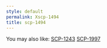```yaml
---
style: default
permalink: Xscp-1494
title: scp-1494
---
```

You may also like:
[SCP-1243](http://scp-wiki.net/scp-1243)
[SCP-1997](http://scp-wiki.net/scp-1997)